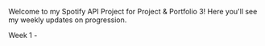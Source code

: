 Welcome to my Spotify API Project for Project & Portfolio 3!
Here you'll see my weekly updates on progression. 

Week 1 -